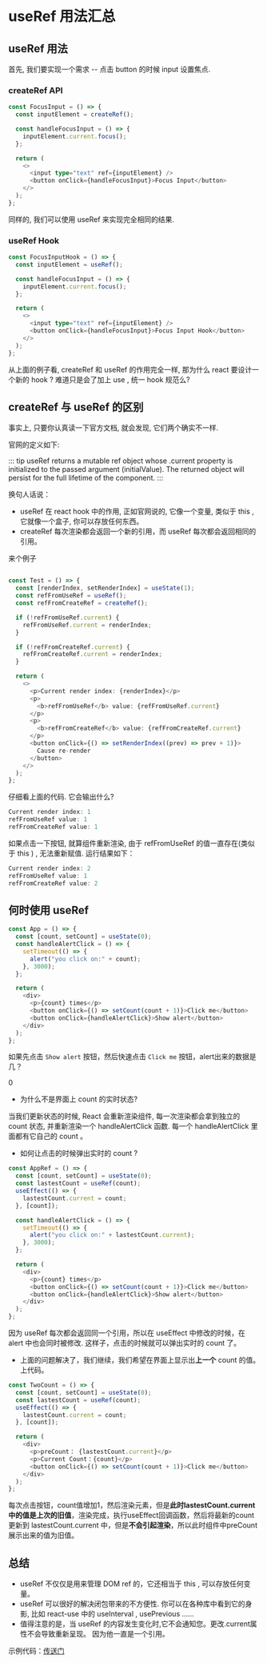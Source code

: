 # useRef 用法汇总

## useRef 用法

首先, 我们要实现一个需求 -- 点击 button 的时候 input 设置焦点.

### createRef API

```ts
const FocusInput = () => {
  const inputElement = createRef();

  const handleFocusInput = () => {
    inputElement.current.focus();
  };

  return (
    <>
      <input type="text" ref={inputElement} />
      <button onClick={handleFocusInput}>Focus Input</button>
    </>
  );
};
```

同样的, 我们可以使用 useRef 来实现完全相同的结果.

### useRef Hook

```ts
const FocusInputHook = () => {
  const inputElement = useRef();

  const handleFocusInput = () => {
    inputElement.current.focus();
  };

  return (
    <>
      <input type="text" ref={inputElement} />
      <button onClick={handleFocusInput}>Focus Input Hook</button>
    </>
  );
};
```

从上面的例子看,  createRef 和 useRef 的作用完全一样, 那为什么 react 要设计一个新的 hook ? 难道只是会了加上 use , 统一 hook 规范么?

## createRef 与 useRef 的区别

事实上, 只要你认真读一下官方文档, 就会发现, 它们两个确实不一样.

官网的定义如下:

::: tip
useRef returns a mutable ref object whose .current property is initialized to the passed argument (initialValue). The returned object will persist for the full lifetime of the component.
:::

换句人话说：

* useRef 在 react hook 中的作用, 正如官网说的, 它像一个变量, 类似于 this , 它就像一个盒子, 你可以存放任何东西。
* createRef 每次渲染都会返回一个新的引用，而 useRef 每次都会返回相同的引用。

来个例子

```ts

const Test = () => {
  const [renderIndex, setRenderIndex] = useState(1);
  const refFromUseRef = useRef();
  const refFromCreateRef = createRef();

  if (!refFromUseRef.current) {
    refFromUseRef.current = renderIndex;
  }

  if (!refFromCreateRef.current) {
    refFromCreateRef.current = renderIndex;
  }

  return (
    <>
      <p>Current render index: {renderIndex}</p>
      <p>
        <b>refFromUseRef</b> value: {refFromUseRef.current}
      </p>
      <p>
        <b>refFromCreateRef</b> value: {refFromCreateRef.current}
      </p>
      <button onClick={() => setRenderIndex((prev) => prev + 1)}>
        Cause re-render
      </button>
    </>
  );
};
```

仔细看上面的代码. 它会输出什么?

```js
Current render index: 1
refFromUseRef value: 1
refFromCreateRef value: 1
```

如果点击一下按钮, 就算组件重新渲染,  由于 refFromUseRef 的值一直存在(类似于 this ) , 无法重新赋值.  运行结果如下：

```js
Current render index: 2
refFromUseRef value: 1
refFromCreateRef value: 2
```

## 何时使用 useRef

```ts
const App = () => {
  const [count, setCount] = useState(0);
  const handleAlertClick = () => {
    setTimeout(() => {
      alert("you click on:" + count);
    }, 3000);
  };

  return (
    <div>
      <p>{count} times</p>
      <button onClick={() => setCount(count + 1)}>Click me</button>
      <button onClick={handleAlertClick}>Show alert</button>
    </div>
  );
};
```

如果先点击 `Show alert` 按钮，然后快速点击 `Click me` 按钮，alert出来的数据是几？

0

* 为什么不是界面上 count 的实时状态?

当我们更新状态的时候, React 会重新渲染组件, 每一次渲染都会拿到独立的 count 状态,  并重新渲染一个  handleAlertClick  函数.  每一个 handleAlertClick 里面都有它自己的 count 。

* 如何让点击的时候弹出实时的 count ?

```ts
const AppRef = () => {
  const [count, setCount] = useState(0);
  const lastestCount = useRef(count);
  useEffect(() => {
    lastestCount.current = count;
  }, [count]);

  const handleAlertClick = () => {
    setTimeout(() => {
      alert("you click on:" + lastestCount.current);
    }, 3000);
  };

  return (
    <div>
      <p>{count} times</p>
      <button onClick={() => setCount(count + 1)}>Click me</button>
      <button onClick={handleAlertClick}>Show alert</button>
    </div>
  );
};
```

因为 useRef 每次都会返回同一个引用，所以在 useEffect 中修改的时候，在 alert 中也会同时被修改. 这样子，点击的时候就可以弹出实时的 count 了。

* 上面的问题解决了，我们继续，我们希望在界面上显示出**上一个** count 的值。 上代码。

```ts
const TwoCount = () => {
  const [count, setCount] = useState(0);
  const lastestCount = useRef(count);
  useEffect(() => {
    lastestCount.current = count;
  }, [count]);

  return (
    <div>
      <p>preCount： {lastestCount.current}</p>
      <p>Current Count：{count}</p>
      <button onClick={() => setCount(count + 1)}>Click me</button>
    </div>
  );
};
```

每次点击按钮，count值增加1，然后渲染元素，但是**此时lastestCount.current 中的值是上次的旧值**，渲染完成，执行useEffect回调函数，然后将最新的count 更新到 lastestCount.current 中，但是**不会引起渲染**，所以此时组件中preCount展示出来的值为旧值。

## 总结

* useRef 不仅仅是用来管理 DOM ref 的，它还相当于 this , 可以存放任何变量。
* useRef 可以很好的解决闭包带来的不方便性. 你可以在各种库中看到它的身影,   比如 react-use 中的 useInterval , usePrevious ……
* 值得注意的是，当 useRef 的内容发生变化时,它不会通知您。更改.current属性不会导致重新呈现。 因为他一直是一个引用。

示例代码：[传送门](https://github.com/Picker666/blog-example/blob/main/src/component/react/ReactUseRef.tsx)
